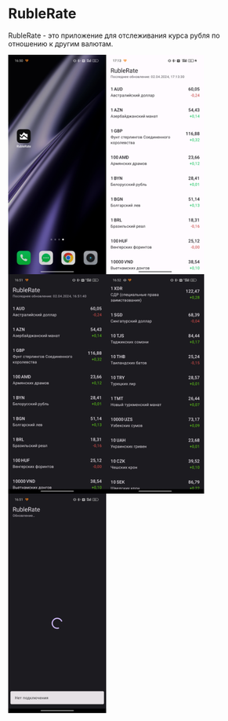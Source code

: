 # RubleRate

RubleRate - это приложение для отслеживания курса рубля по отношению к другим валютам.

<div style="display:flex; flex-wrap: wrap;">
    <img src="images/desktop_icon.jpg" alt="Иконка на рабочем столе" width="200"/>
    <img src="images/main_screen_light_theme.jpg" alt="Главный экран в светлой теме" width="200"/>
    <img src="images/main_screen_dark_theme.jpg" alt="Главный экран в темной теме" width="200"/>
    <img src="images/main_screen_scrolling.jpg" alt="Главный экран при прокрутке" width="200"/>
    <img src="images/main_screen_no_connection.jpg" alt="Главный экран при потере соединения" width="200"/>
</div>

